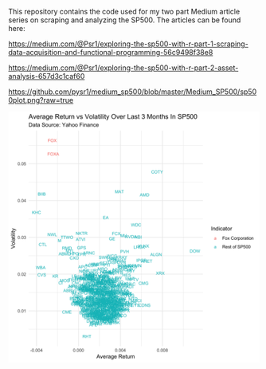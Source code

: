 This repository contains the code used for my two part Medium article series on scraping and analyzing the SP500. The articles can be found here:

https://medium.com/@Psr1/exploring-the-sp500-with-r-part-1-scraping-data-acquisition-and-functional-programming-56c9498f38e8

https://medium.com/@Psr1/exploring-the-sp500-with-r-part-2-asset-analysis-657d3c1caf60

https://github.com/pysr1/medium_sp500/blob/master/Medium_SP500/sp500plot.png?raw=true

![sp500](https://github.com/pysr1/medium_sp500/blob/master/Medium_SP500/sp500plot.png?raw=true)
